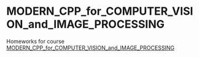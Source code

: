 # MODERN_CPP_for_COMPUTER_VISION_and_IMAGE_PROCESSING
Homeworks for course [MODERN_CPP_for_COMPUTER_VISION_and_IMAGE_PROCESSING](http://www.ipb.uni-bonn.de/teaching/modern-cpp/)

